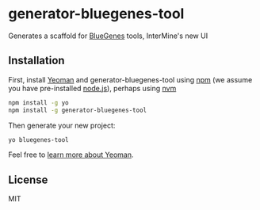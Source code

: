 # generator-bluegenes-tool 

Generates a scaffold for [BlueGenes](https://github.com/intermine/bluegenes) tools, InterMine's new UI

## Installation

First, install [Yeoman](http://yeoman.io) and generator-bluegenes-tool using [npm](https://www.npmjs.com/) (we assume you have pre-installed [node.js](https://nodejs.org/)), perhaps using [nvm](https://github.com/creationix/nvm)

```bash
npm install -g yo
npm install -g generator-bluegenes-tool
```

Then generate your new project:

```bash
yo bluegenes-tool
```

Feel free to [learn more about Yeoman](http://yeoman.io/).

## License

MIT 

